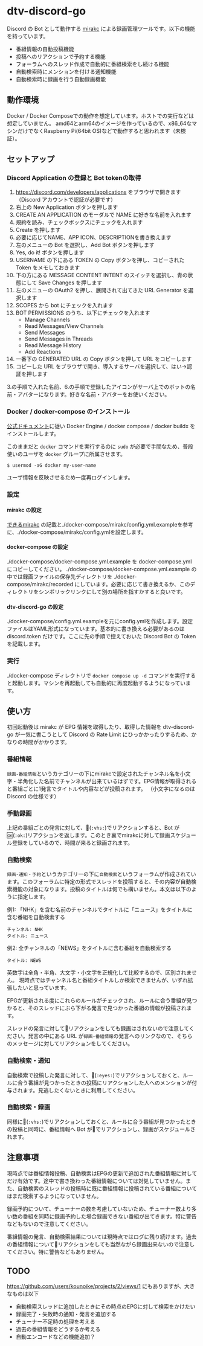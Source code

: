 # dtv-discord-go

Discord の Bot として動作する [mirakc](https://github.com/mirakc/mirakc) による録画管理ツールです。以下の機能を持っています。

- 番組情報の自動投稿機能
- 投稿へのリアクションで予約する機能
- フォーラムへのスレッド作成で自動的に番組検索をし続ける機能
- 自動検索時にメンションを付ける通知機能
- 自動検索時に録画を行う自動録画機能

## 動作環境

Docker / Docker Composeでの動作を想定しています。ホストでの実行などは想定していません。
amd64とarm64のイメージを作っているので、x86_64なマシンだけでなくRaspberry Pi(64bit OS)などで動作すると思われます（未検証）。

## セットアップ

### Discord Application の登録と Bot tokenの取得

1. https://discord.com/developers/applications をブラウザで開きます（Discord アカウントで認証が必要です）
2. 右上の New Application ボタンを押します
3. CREATE AN APPLICATION のモーダルで NAME に好きな名前を入れます
4. 規約を読み、チェックボックスにチェックを入れます
5. Create を押します
6. 必要に応じてNAME、APP ICON、DESCRIPTIONを書き換えます
7. 左のメニューの Bot を選択し、Add Bot ボタンを押します
8. Yes, do it! ボタンを押します
9. USERNAME の下にある TOKEN の Copy ボタンを押し、コピーされた Token をメモしておきます
10. 下の方にある MESSAGE CONTENT INTENT のスイッチを選択し、青の状態にして Save Changes を押します
11. 左のメニューの OAuth2 を押し、展開されて出てきた URL Generator を選択します
12. SCOPES から bot にチェックを入れます
13. BOT PERMISSIONS のうち、以下にチェックを入れます
    - Manage Channels
    - Read Messages/View Channels
    - Send Messages
    - Send Messages in Threads
    - Read Message History
    - Add Reactions
14. 一番下の GENERATED URL の Copy ボタンを押して URL をコピーします
15. コピーした URL をブラウザで開き、導入するサーバを選択して、はい→認証を押します

3.の手順で入れた名前、6.の手順で登録したアイコンがサーバ上でのボットの名前・アバターになります。好きな名前・アバターをお使いください。


### Docker / docker-compose のインストール

[公式ドキュメント](https://docs.docker.com/engine/install/ubuntu/)に従い Docker Engine / docker compose / docker buildx をインストールします。

このままだと `docker` コマンドを実行するのに `sudo` が必要で手間なため、普段使いのユーザを `docker` グループに所属させます。

```
$ usermod -aG docker my-user-name
```

ユーザ情報を反映させるため一度再ログインします。

### 設定

#### mirakc の設定

[できるmirakc](https://mirakc.github.io/dekiru-mirakc/latest/config/) の記載と./docker-compose/mirakc/config.yml.exampleを参考に、./docker-compose/mirakc/config.ymlを設定します。

#### docker-compose の設定

./docker-compose/docker-compose.yml.example を docker-compose.yml にコピーしてください。
./docker-compose/docker-compose.yml.example の中では録画ファイルの保存先ディレクトリを ./docker-compose/mirakc/recorded にしています。必要に応じて書き換えるか、このディレクトリをシンボリックリンクにして別の場所を指すかすると良いです。


#### dtv-discord-go の設定

./docker-compose/config.yml.exampleを元にconfig.ymlを作成します。設定ファイルはYAML形式になっています。基本的に書き換える必要があるのは discord.token だけです。ここに先の手順で控えておいた Discord Bot の Token を記載します。

### 実行

./docker-compose ディレクトリで `docker compose up -d` コマンドを実行すると起動します。マシンを再起動しても自動的に再度起動するようになっています。

## 使い方

初回起動後は mirakc が EPG 情報を取得したり、取得した情報を dtv-discord-go が一気に書こうとして Discord の Rate Limit にひっかかったりするため、かなりの時間がかかります。

### 番組情報

`録画-番組情報`というカテゴリーの下にmirakcで設定されたチャンネル名を小文字・半角化した名前でチャンネルが出来ているはずです。EPG情報が取得されると番組ごとに1発言でタイトルや内容などが投稿されます。
（小文字になるのは Discord の仕様です）

### 手動録画

上記の番組ごとの発言に対して、📼(`:vhs:`)でリアクションすると、Bot が🆗(`:ok:`)リアクションを返します。このとき裏でmirakcに対して録画スケジュール登録をしているので、時間が来ると録画されます。

### 自動検索

`録画-通知・予約`というカテゴリーの下に`自動検索`というフォーラムが作成されています。このフォーラムに特定の形式でスレッドを投稿すると、その内容が自動検索機能の対象になります。投稿のタイトルは何でも構いません。本文は以下のように指定します。

例1: 「NHK」を含む名前のチャンネルでタイトルに「ニュース」をタイトルに含む番組を自動検索する

```
チャンネル: NHK
タイトル: ニュース
```

例2: 全チャンネルの「NEWS」をタイトルに含む番組を自動検索する

```
タイトル: NEWS
```

英数字は全角・半角、大文字・小文字を正規化して比較するので、区別されません。
現時点ではチャンネル名と番組タイトルしか検索できませんが、いずれ拡張したいと思っています。

EPGが更新される度にこれらのルールがチェックされ、ルールに合う番組が見つかると、そのスレッドにぶら下がる発言で見つかった番組の情報が投稿されます。

スレッドの発言に対して📼リアクションをしても録画はされないので注意してください。発言の中にある URL が`録画-番組情報`の発言へのリンクなので、そちらのメッセージに対してリアクションをしてください。


### 自動検索・通知

自動検索で投稿した発言に対して、👀(`:eyes:`)でリアクションしておくと、ルールに合う番組が見つかったときの投稿にリアクションした人へのメンションが付与されます。見逃したくないときに利用してください。

### 自動検索・録画

同様に📼(`:vhs:`)でリアクションしておくと、ルールに合う番組が見つかったときの投稿と同時に、番組情報へ Bot が📼でリアクションし、録画がスケジュールされます。

## 注意事項

現時点では番組情報投稿、自動検索はEPGの更新で追加された番組情報に対してだけ有効です。途中で書き換わった番組情報については対処していません。また、自動検索のスレッドの投稿時に既に番組情報に投稿されている番組についてはまだ検索するようになっていません。

録画予約について、チューナーの数を考慮していないため、チューナー数より多い数の番組を同時に録画予約した場合録画できない番組が出てきます。特に警告などもないので注意してください。

番組情報の発言、自動検索結果については現時点ではログに残り続けます。過去の番組情報について📼リアクションをしても当然ながら録画出来ないので注意してください。特に警告などもありません。

## TODO

https://github.com/users/kounoike/projects/2/views/1 にもありますが、大きなものは以下

- 自動検索スレッドに追加したときにその時点のEPGに対して検索をかけたい
- 録画完了・失敗時の通知・発言を追加する
- チューナー不足時の処理を考える
- 過去の番組情報をどうするか考える
- 自動エンコードなどの機能追加？



